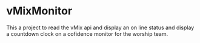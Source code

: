 # vMixMonitor


This a project to read the vMix api and display an on line status and display a countdown clock on a cofidence monitor for the worship team.  

